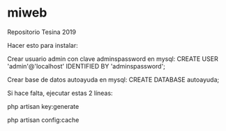 # miweb
Repositorio Tesina 2019

Hacer esto para instalar:

Crear usuario admin con clave adminspassword en mysql: CREATE USER 'admin'@'localhost' IDENTIFIED BY 'adminspassword';

Crear base de datos autoayuda en mysql: CREATE DATABASE autoayuda;

Si hace falta, ejecutar estas 2 líneas:

php artisan key:generate

php artisan config:cache
